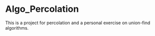 # Algo_Percolation
This is a project for percolation and a personal exercise on union-find algorithms. 
